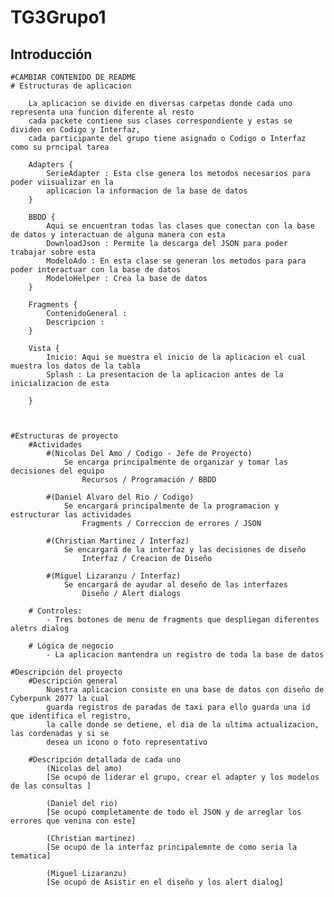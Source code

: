 # TG3Grupo1
## Introducción
    
    #CAMBIAR CONTENIDO DE README
    # Estructuras de aplicacion

        La aplicacion se divide en diversas carpetas donde cada uno representa una funcion diferente al resto
        cada packete contiene sus clases correspondiente y estas se dividen en Codigo y Interfaz,
        cada participante del grupo tiene asignado o Codigo o Interfaz como su prncipal tarea

        Adapters {
            SerieAdapter : Esta clse genera los metodos necesarios para poder viisualizar en la 
            aplicacion la informacion de la base de datos
        }

        BBDD {
            Aqui se encuentran todas las clases que conectan con la base de datos y interactuan de alguna manera con esta
            DownloadJson : Permite la descarga del JSON para poder trabajar sobre esta
            ModeloAdo : En esta clase se generan los metodos para para poder interactuar con la base de datos 
            ModeloHelper : Crea la base de datos 
        }

        Fragments {
            ContenidoGeneral : 
            Descripcion : 
        }

        Vista {
            Inicio: Aqui se muestra el inicio de la aplicacion el cual muestra los datos de la tabla
            Splash : La presentacion de la aplicacion antes de la inicializacion de esta 
            
        }

        

    #Estructuras de proyecto
        #Actividades
            #(Nicolas Del Amo / Codigo - Jefe de Proyecto)
                Se encarga principalmente de organizar y tomar las decisiones del equipo
                    Recursos / Programación / BBDD

            #(Daniel Alvaro del Rio / Codigo)
                Se encargará principalmente de la programacion y estructurar las actividades
                    Fragments / Correccion de errores / JSON

            #(Christian Martinez / Interfaz)
                Se encargará de la interfaz y las decisiones de diseño
                    Interfaz / Creacion de Diseño

            #(Miguel Lizaranzu / Interfaz)
                Se encargará de ayudar al deseño de las interfazes
                    Diseño / Alert dialogs

        # Controles:
            - Tres botones de menu de fragments que despliegan diferentes aletrs dialog

        # Lógica de negocio
            - La aplicacion mantendra un registro de toda la base de datos

    #Descripción del proyecto
        #Descripción general
            Nuestra aplicacion consiste en una base de datos con diseño de Cyberpunk 2077 la cual
            guarda registros de paradas de taxi para ello guarda una id que identifica el registro,
            la calle donde se detiene, el dia de la ultima actualizacion, las cordenadas y si se 
            desea un icono o foto representativo
            
        #Descripción detallada de cada uno
            (Nicolas del amo)
            [Se ocupó de liderar el grupo, crear el adapter y los modelos de las consultas ]

            (Daniel del rio)
            [Se ocupó completamente de todo el JSON y de arreglar los errores que venina con este]

            (Christian martinez)
            [Se ocupó de la interfaz principalemnte de como seria la tematica]

            (Miguel Lizaranzu)
            [Se ocupó de Asistir en el diseño y los alert dialog]
